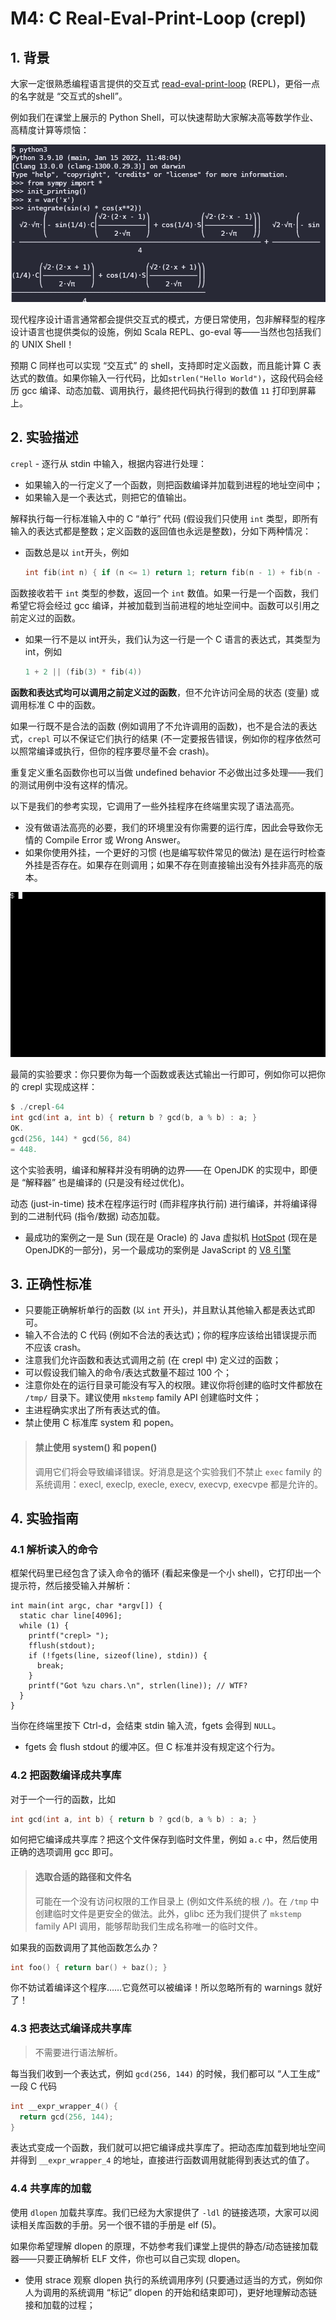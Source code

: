 # M4: C Real-Eval-Print-Loop (crepl)

## 1. 背景

大家一定很熟悉编程语言提供的交互式 [read-eval-print-loop](https://en.wikipedia.org/wiki/Read–eval–print_loop) (REPL)，更俗一点的名字就是 “交互式的shell”。

例如我们在课堂上展示的 Python Shell，可以快速帮助大家解决高等数学作业、高精度计算等烦恼：

![image-20240410175656675](pics/python_repl.png)

现代程序设计语言通常都会提供交互式的模式，方便日常使用，包非解释型的程序设计语言也提供类似的设施，例如 Scala REPL、go-eval 等——当然也包括我们的 UNIX Shell！

预期 C 同样也可以实现 “交互式” 的 shell，支持即时定义函数，而且能计算 C 表达式的数值。如果你输入一行代码，比如`strlen("Hello World")`，这段代码会经历 gcc 编译、动态加载、调用执行，最终把代码执行得到的数值 `11` 打印到屏幕上。

## 2. 实验描述

`crepl` - 逐行从 stdin 中输入，根据内容进行处理：

- 如果输入的一行定义了一个函数，则把函数编译并加载到进程的地址空间中；
- 如果输入是一个表达式，则把它的值输出。

解释执行每一行标准输入中的 C “单行” 代码 (假设我们只使用 `int` 类型，即所有输入的表达式都是整数；定义函数的返回值也永远是整数)，分如下两种情况：

- 函数总是以 `int`开头，例如

  ```c
  int fib(int n) { if (n <= 1) return 1; return fib(n - 1) + fib(n - 2); }
  ```

函数接收若干 `int` 类型的参数，返回一个 `int` 数值。如果一行是一个函数，我们希望它将会经过 gcc 编译，并被加载到当前进程的地址空间中。函数可以引用之前定义过的函数。

- 如果一行不是以 int开头，我们认为这一行是一个 C 语言的表达式，其类型为 int，例如

  ```c
  1 + 2 || (fib(3) * fib(4))
  ```

**函数和表达式均可以调用之前定义过的函数**，但不允许访问全局的状态 (变量) 或调用标准 C 中的函数。

如果一行既不是合法的函数 (例如调用了不允许调用的函数)，也不是合法的表达式，`crepl` 可以不保证它们执行的结果 (不一定要报告错误，例如你的程序依然可以照常编译或执行，但你的程序要尽量不会 crash)。

重复定义重名函数你也可以当做 undefined behavior 不必做出过多处理——我们的测试用例中没有这样的情况。

以下是我们的参考实现，它调用了一些外挂程序在终端里实现了语法高亮。

- 没有做语法高亮的必要，我们的环境里没有你需要的运行库，因此会导致你无情的 Compile Error 或 Wrong Answer。
- 如果你使用外挂，一个更好的习惯 (也是编写软件常见的做法) 是在运行时检查外挂是否存在。如果存在则调用；如果不存在则直接输出没有外挂非高亮的版本。

![img](pics/crepl-demo.gif)

最简的实验要求：你只要你为每一个函数或表达式输出一行即可，例如你可以把你的 crepl 实现成这样：

```c
$ ./crepl-64
int gcd(int a, int b) { return b ? gcd(b, a % b) : a; }
OK.
gcd(256, 144) * gcd(56, 84)
= 448.
```

这个实验表明，编译和解释并没有明确的边界——在 OpenJDK 的实现中，即便是 “解释器” 也是编译的 (只是没有经过优化)。

动态 (just-in-time) 技术在程序运行时 (而非程序执行前) 进行编译，并将编译得到的二进制代码 (指令/数据) 动态加载。

- 最成功的案例之一是 Sun (现在是 Oracle) 的 Java 虚拟机 [HotSpot](https://wiki.openjdk.java.net/display/HotSpot/Main) (现在是OpenJDK的一部分)，另一个最成功的案例是 JavaScript 的 [V8 引擎](https://v8.dev/)



## 3. 正确性标准

- 只要能正确解析单行的函数 (以 `int` 开头)，并且默认其他输入都是表达式即可。
- 输入不合法的 C 代码 (例如不合法的表达式)；你的程序应该给出错误提示而不应该 crash。
- 注意我们允许函数和表达式调用之前 (在 crepl 中) 定义过的函数；
- 可以假设我们输入的命令/表达式数量不超过 100 个；
- 注意你处在的运行目录可能没有写入的权限。建议你将创建的临时文件都放在 `/tmp/` 目录下。建议使用 `mkstemp` family API 创建临时文件；
- 主进程确实求出了所有表达式的值。
- 禁止使用 C 标准库 system 和 popen。

> #### 禁止使用 system() 和 popen()
>
> 调用它们将会导致编译错误。好消息是这个实验我们不禁止 `exec` family 的系统调用：execl, execlp, execle, execv, execvp, execvpe 都是允许的。

## 4. 实验指南

### 4.1 解析读入的命令

框架代码里已经包含了读入命令的循环 (看起来像是一个小 shell)，它打印出一个提示符，然后接受输入并解析：

```
int main(int argc, char *argv[]) {
  static char line[4096];
  while (1) {
    printf("crepl> ");
    fflush(stdout);
    if (!fgets(line, sizeof(line), stdin)) {
      break;
    }
    printf("Got %zu chars.\n", strlen(line)); // WTF?
  }
}
```

当你在终端里按下 Ctrl-d，会结束 stdin 输入流，fgets 会得到 `NULL`。

- fgets 会 flush stdout 的缓冲区。但 C 标准并没有规定这个行为。

### 4.2 把函数编译成共享库

对于一个一行的函数，比如

```c
int gcd(int a, int b) { return b ? gcd(b, a % b) : a; }
```

如何把它编译成共享库？把这个文件保存到临时文件里，例如 `a.c` 中，然后使用正确的选项调用 gcc 即可。

> #### 选取合适的路径和文件名
>
> 可能在一个没有访问权限的工作目录上 (例如文件系统的根 `/`)。在 `/tmp` 中创建临时文件是更安全的做法。此外，glibc 还为我们提供了 `mkstemp` family API 调用，能够帮助我们生成名称唯一的临时文件。

如果我的函数调用了其他函数怎么办？

```c
int foo() { return bar() + baz(); }
```

你不妨试着编译这个程序……它竟然可以被编译！所以忽略所有的 warnings 就好了！

### 4.3 把表达式编译成共享库

> 不需要进行语法解析。

每当我们收到一个表达式，例如 `gcd(256, 144)` 的时候，我们都可以 “人工生成” 一段 C 代码

```c
int __expr_wrapper_4() {
  return gcd(256, 144);
}
```

表达式变成一个函数，我们就可以把它编译成共享库了。把动态库加载到地址空间并得到 `__expr_wrapper_4` 的地址，直接进行函数调用就能得到表达式的值了。

### 4.4 共享库的加载

使用 `dlopen` 加载共享库。我们已经为大家提供了 `-ldl` 的链接选项，大家可以阅读相关库函数的手册。另一个很不错的手册是 elf (5)。

如果你希望理解 dlopen 的原理，不妨参考我们课堂上提供的静态/动态链接加载器——只要正确解析 ELF 文件，你也可以自己实现 dlopen。

- 使用 strace 观察 dlopen 执行的系统调用序列 (只要通过适当的方式，例如你人为调用的系统调用 “标记” dlopen 的开始和结束即可)，更好地理解动态链接和加载的过程；